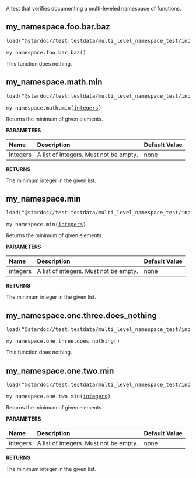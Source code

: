<!-- Generated with Stardoc: http://skydoc.bazel.build -->

A test that verifies documenting a multi-leveled namespace of functions.

<a id="my_namespace.foo.bar.baz"></a>

## my_namespace.foo.bar.baz

<pre>
load("@stardoc//test:testdata/multi_level_namespace_test/input.bzl", "my_namespace")

my_namespace.foo.bar.baz()
</pre>

This function does nothing.



<a id="my_namespace.math.min"></a>

## my_namespace.math.min

<pre>
load("@stardoc//test:testdata/multi_level_namespace_test/input.bzl", "my_namespace")

my_namespace.math.min(<a href="#my_namespace.math.min-integers">integers</a>)
</pre>

Returns the minimum of given elements.

**PARAMETERS**


| Name  | Description | Default Value |
| :------------- | :------------- | :------------- |
| <a id="my_namespace.math.min-integers"></a>integers |  A list of integers. Must not be empty.   |  none |

**RETURNS**

The minimum integer in the given list.


<a id="my_namespace.min"></a>

## my_namespace.min

<pre>
load("@stardoc//test:testdata/multi_level_namespace_test/input.bzl", "my_namespace")

my_namespace.min(<a href="#my_namespace.min-integers">integers</a>)
</pre>

Returns the minimum of given elements.

**PARAMETERS**


| Name  | Description | Default Value |
| :------------- | :------------- | :------------- |
| <a id="my_namespace.min-integers"></a>integers |  A list of integers. Must not be empty.   |  none |

**RETURNS**

The minimum integer in the given list.


<a id="my_namespace.one.three.does_nothing"></a>

## my_namespace.one.three.does_nothing

<pre>
load("@stardoc//test:testdata/multi_level_namespace_test/input.bzl", "my_namespace")

my_namespace.one.three.does_nothing()
</pre>

This function does nothing.



<a id="my_namespace.one.two.min"></a>

## my_namespace.one.two.min

<pre>
load("@stardoc//test:testdata/multi_level_namespace_test/input.bzl", "my_namespace")

my_namespace.one.two.min(<a href="#my_namespace.one.two.min-integers">integers</a>)
</pre>

Returns the minimum of given elements.

**PARAMETERS**


| Name  | Description | Default Value |
| :------------- | :------------- | :------------- |
| <a id="my_namespace.one.two.min-integers"></a>integers |  A list of integers. Must not be empty.   |  none |

**RETURNS**

The minimum integer in the given list.


